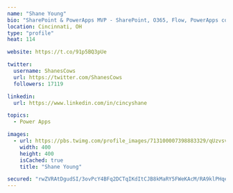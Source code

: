 ```yaml
---
name: "Shane Young"
bio: "SharePoint & PowerApps MVP - SharePoint, O365, Flow, PowerApps consulting? @PowerApps911 | Pure Snark? You found it."
location: Cincinnati, OH
type: "profile"
heat: 114

website: https://t.co/91p5BQ3pUe

twitter:
  username: ShanesCows
  url: https://twitter.com/ShanesCows
  followers: 17119

linkedin:
  url: https://www.linkedin.com/in/cincyshane

topics:
  - Power Apps

images:
  - url: https://pbs.twimg.com/profile_images/713100007398883329/qUzvsvQ3_400x400.jpg
    width: 400
    height: 400
    isCached: true
    title: "Shane Young"

secured: "rwZVRAtDgudSI/3ovPcY4BFq2DCTqIKdItCJB8kMaRY5FWeKAcM/RA9klPHqe8iY7w0SpiK3QWay2ArKmGTWq9VgG6Jymyd55itPWzOD2DdA8bQq4YGG9PEliiaeqRXSyMLj9lzhND5SjPd7udJUO+CtsYthbkyKV8ncYK6UkjDZwhzPvwI0qSIAOJ8zQcKKpXl4LCE9pc75hkHDgltgnDBSxMP1OZSf/VryTzggbnkVkTJ6ID2dOgTF0SOqMlFE1YsqltuM2VYgEeGbncA+HyxMPeDR8EcTDelv9MlEbipvzChTmkbHpe8Uo3XI20T95ulQttbFpAr5iNO7BhkhkVRM64UqoqpS9klPBnCnvzt9cgCTSkyY6Pgco7o8Qge2cA1S8wcKA1rarW8TW+kj3QGjAUxUpcZ4f3Tn6uQduoM=;zJI4VfXagv2gAXs2vHSP3Q=="
---
```


